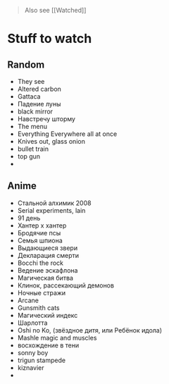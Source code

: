 
> Also see [[Watched]]

# Stuff to watch 

## Random 
+ They see
+ Altered carbon
+ Gattaca
+ Падение луны
+ black mirror
+ Навстречу шторму
+ The menu
+ Everything Everywhere all at once
+ Knives out, glass onion
+ bullet train
+ top gun 
+ 

## Anime
+ Стальной алхимик 2008
+ Serial experiments, lain
+ 91 день
+ Хантер x хантер
+ Бродячие псы
+ Семья шпиона
+ Выдающиеся звери
+ Декларация смерти
+ Bocchi the rock
+ Ведение эскафлона
+ Магическая битва
+ Клинок, рассекающий демонов
+ Ночные стражи
+ Arcane
+ Gunsmith cats
+ Магический индекс
+ Шарлотта
+  Oshi no Ko, (звёздное дитя, или Ребёнок идола)
+ Mashle magic and muscles
+ восхождение в тени
+ sonny boy
+ trigun stampede
+ kiznavier
+ 
